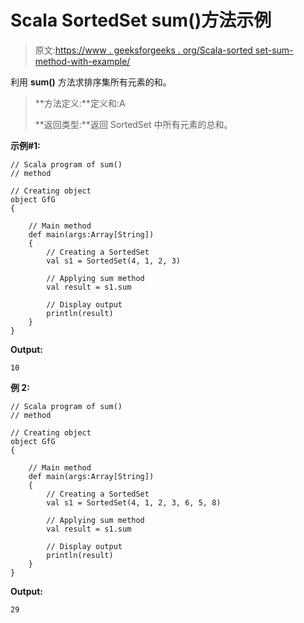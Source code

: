 # Scala SortedSet sum()方法示例

> 原文:[https://www . geeksforgeeks . org/Scala-sorted set-sum-method-with-example/](https://www.geeksforgeeks.org/scala-sortedset-sum-method-with-example/)

利用 **sum()** 方法求排序集所有元素的和。

> **方法定义:**定义和:A
> 
> **返回类型:**返回 SortedSet 中所有元素的总和。

**示例#1:**

```
// Scala program of sum() 
// method 

// Creating object 
object GfG 
{ 

    // Main method 
    def main(args:Array[String]) 
    { 
        // Creating a SortedSet 
        val s1 = SortedSet(4, 1, 2, 3) 

        // Applying sum method 
        val result = s1.sum

        // Display output
        println(result)
    } 
} 
```

**Output:**

```
10

```

**例 2:**

```
// Scala program of sum() 
// method 

// Creating object 
object GfG 
{ 

    // Main method 
    def main(args:Array[String]) 
    { 
        // Creating a SortedSet 
        val s1 = SortedSet(4, 1, 2, 3, 6, 5, 8) 

        // Applying sum method 
        val result = s1.sum

        // Display output
        println(result)
    } 
} 
```

**Output:**

```
29

```